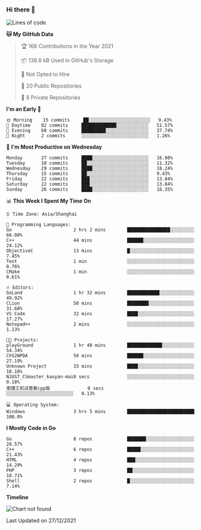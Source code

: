 ### Hi there 👋

<!--
**pinelliar/pinelliar** is a ✨ _special_ ✨ repository because its `README.md` (this file) appears on your GitHub profile.

Here are some ideas to get you started:

- 🔭 I’m currently working on ...
- 🌱 I’m currently learning ...
- 👯 I’m looking to collaborate on ...
- 🤔 I’m looking for help with ...
- 💬 Ask me about ...
- 📫 How to reach me: ...
- 😄 Pronouns: ...
- ⚡ Fun fact: ...
-->

<!--START_SECTION:waka-->
![Lines of code](https://img.shields.io/badge/From%20Hello%20World%20I%27ve%20Written-41%20Thousand%20lines%20of%20code-blue)

**🐱 My GitHub Data** 

> 🏆 166 Contributions in the Year 2021
 > 
> 📦 138.8 kB Used in GitHub's Storage 
 > 
> 🚫 Not Opted to Hire
 > 
> 📜 20 Public Repositories 
 > 
> 🔑 8 Private Repositories  
 > 
**I'm an Early 🐤** 

```text
🌞 Morning    15 commits     ██░░░░░░░░░░░░░░░░░░░░░░░   9.43% 
🌆 Daytime    82 commits     █████████████░░░░░░░░░░░░   51.57% 
🌃 Evening    60 commits     █████████░░░░░░░░░░░░░░░░   37.74% 
🌙 Night      2 commits      ░░░░░░░░░░░░░░░░░░░░░░░░░   1.26%

```
📅 **I'm Most Productive on Wednesday** 

```text
Monday       27 commits     ████░░░░░░░░░░░░░░░░░░░░░   16.98% 
Tuesday      18 commits     ██░░░░░░░░░░░░░░░░░░░░░░░   11.32% 
Wednesday    29 commits     ████░░░░░░░░░░░░░░░░░░░░░   18.24% 
Thursday     15 commits     ██░░░░░░░░░░░░░░░░░░░░░░░   9.43% 
Friday       22 commits     ███░░░░░░░░░░░░░░░░░░░░░░   13.84% 
Saturday     22 commits     ███░░░░░░░░░░░░░░░░░░░░░░   13.84% 
Sunday       26 commits     ████░░░░░░░░░░░░░░░░░░░░░   16.35%

```


📊 **This Week I Spent My Time On** 

```text
⌚︎ Time Zone: Asia/Shanghai

💬 Programming Languages: 
Go                       2 hrs 2 mins        ████████████████░░░░░░░░░   66.08% 
C++                      44 mins             ██████░░░░░░░░░░░░░░░░░░░   24.12% 
ObjectiveC               13 mins             █░░░░░░░░░░░░░░░░░░░░░░░░   7.45% 
Text                     1 min               ░░░░░░░░░░░░░░░░░░░░░░░░░   0.76% 
CMake                    1 min               ░░░░░░░░░░░░░░░░░░░░░░░░░   0.61%

🔥 Editors: 
GoLand                   1 hr 32 mins        ████████████░░░░░░░░░░░░░   49.92% 
CLion                    58 mins             ████████░░░░░░░░░░░░░░░░░   31.68% 
VS Code                  32 mins             ████░░░░░░░░░░░░░░░░░░░░░   17.27% 
Notepad++                2 mins              ░░░░░░░░░░░░░░░░░░░░░░░░░   1.13%

🐱‍💻 Projects: 
playGround               1 hr 40 mins        █████████████░░░░░░░░░░░░   54.34% 
CFG2NPDA                 50 mins             ██████░░░░░░░░░░░░░░░░░░░   27.19% 
Unknown Project          33 mins             ████░░░░░░░░░░░░░░░░░░░░░   18.16% 
NJUST_CSmaster_kaoyan-mai0 secs              ░░░░░░░░░░░░░░░░░░░░░░░░░   0.18% 
南理工机试答案cpp版              0 secs              ░░░░░░░░░░░░░░░░░░░░░░░░░   0.13%

💻 Operating System: 
Windows                  3 hrs 5 mins        █████████████████████████   100.0%

```

**I Mostly Code in Go** 

```text
Go                       8 repos             ███████░░░░░░░░░░░░░░░░░░   28.57% 
C++                      6 repos             █████░░░░░░░░░░░░░░░░░░░░   21.43% 
HTML                     4 repos             ███░░░░░░░░░░░░░░░░░░░░░░   14.29% 
PHP                      3 repos             ██░░░░░░░░░░░░░░░░░░░░░░░   10.71% 
Shell                    2 repos             █░░░░░░░░░░░░░░░░░░░░░░░░   7.14%

```


**Timeline**

![Chart not found](https://raw.githubusercontent.com/pinelliar/pinelliar/main/charts/bar_graph.png) 


 Last Updated on 27/12/2021
<!--END_SECTION:waka-->

